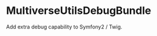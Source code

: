 MultiverseUtilsDebugBundle
==========================

Add extra debug capability to Symfony2 / Twig.
